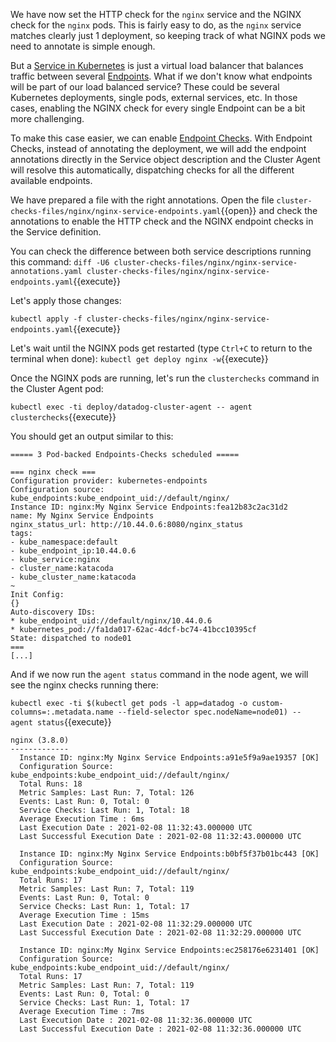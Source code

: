 We have now set the HTTP check for the `nginx` service and the NGINX check for the `nginx` pods. This is fairly easy to do, as the `nginx` service matches clearly just 1 deployment, so keeping track of what NGINX pods we need to annotate is simple enough.

But a [Service in Kubernetes](https://kubernetes.io/docs/concepts/services-networking/service/#service-resource) is just a virtual load balancer that balances traffic between several [Endpoints](https://kubernetes.io/docs/reference/kubernetes-api/services-resources/endpoints-v1/). What if we don't know what endpoints will be part of our load balanced service? These could be several Kubernetes deployments, single pods, external services, etc. In those cases, enabling the NGINX check for every single Endpoint can be a bit more challenging.

To make this case easier, we can enable [Endpoint Checks](https://docs.datadoghq.com/agent/cluster_agent/endpointschecks/). With Endpoint Checks, instead of annotating the deployment, we will add the endpoint annotations directly in the Service object description and the Cluster Agent will resolve this automatically, dispatching checks for all the different available endpoints.

We have prepared a file with the right annotations. Open the file `cluster-checks-files/nginx/nginx-service-endpoints.yaml`{{open}} and check the annotations to enable the HTTP check and the NGINX endpoint checks in the Service definition.

You can check the difference between both service descriptions running this command: `diff -U6 cluster-checks-files/nginx/nginx-service-annotations.yaml cluster-checks-files/nginx/nginx-service-endpoints.yaml`{{execute}}

Let's apply those changes:

`kubectl apply -f cluster-checks-files/nginx/nginx-service-endpoints.yaml`{{execute}}

Let's wait until the NGINX pods get restarted (type `Ctrl+C` to return to the terminal when done): `kubectl get deploy nginx -w`{{execute}}

Once the NGINX pods are running, let's run the `clusterchecks` command in the Cluster Agent pod:

`kubectl exec -ti deploy/datadog-cluster-agent -- agent clusterchecks`{{execute}}

You should get an output similar to this:

```
===== 3 Pod-backed Endpoints-Checks scheduled =====

=== nginx check ===
Configuration provider: kubernetes-endpoints
Configuration source: kube_endpoints:kube_endpoint_uid://default/nginx/
Instance ID: nginx:My Nginx Service Endpoints:fea12b83c2ac31d2
name: My Nginx Service Endpoints
nginx_status_url: http://10.44.0.6:8080/nginx_status
tags:
- kube_namespace:default
- kube_endpoint_ip:10.44.0.6
- kube_service:nginx
- cluster_name:katacoda
- kube_cluster_name:katacoda
~
Init Config:
{}
Auto-discovery IDs:
* kube_endpoint_uid://default/nginx/10.44.0.6
* kubernetes_pod://fa1da017-62ac-4dcf-bc74-41bcc10395cf
State: dispatched to node01
===
[...]
```

And if we now run the `agent status` command in the node agent, we will see the nginx checks running there:

`kubectl exec -ti $(kubectl get pods -l app=datadog -o custom-columns=:.metadata.name --field-selector spec.nodeName=node01) -- agent status`{{execute}}

```
nginx (3.8.0)
-------------
  Instance ID: nginx:My Nginx Service Endpoints:a91e5f9a9ae19357 [OK]
  Configuration Source: kube_endpoints:kube_endpoint_uid://default/nginx/
  Total Runs: 18
  Metric Samples: Last Run: 7, Total: 126
  Events: Last Run: 0, Total: 0
  Service Checks: Last Run: 1, Total: 18
  Average Execution Time : 6ms
  Last Execution Date : 2021-02-08 11:32:43.000000 UTC
  Last Successful Execution Date : 2021-02-08 11:32:43.000000 UTC
  
  Instance ID: nginx:My Nginx Service Endpoints:b0bf5f37b01bc443 [OK]
  Configuration Source: kube_endpoints:kube_endpoint_uid://default/nginx/
  Total Runs: 17
  Metric Samples: Last Run: 7, Total: 119
  Events: Last Run: 0, Total: 0
  Service Checks: Last Run: 1, Total: 17
  Average Execution Time : 15ms
  Last Execution Date : 2021-02-08 11:32:29.000000 UTC
  Last Successful Execution Date : 2021-02-08 11:32:29.000000 UTC
  
  Instance ID: nginx:My Nginx Service Endpoints:ec258176e6231401 [OK]
  Configuration Source: kube_endpoints:kube_endpoint_uid://default/nginx/
  Total Runs: 17
  Metric Samples: Last Run: 7, Total: 119
  Events: Last Run: 0, Total: 0
  Service Checks: Last Run: 1, Total: 17
  Average Execution Time : 7ms
  Last Execution Date : 2021-02-08 11:32:36.000000 UTC
  Last Successful Execution Date : 2021-02-08 11:32:36.000000 UTC
```
